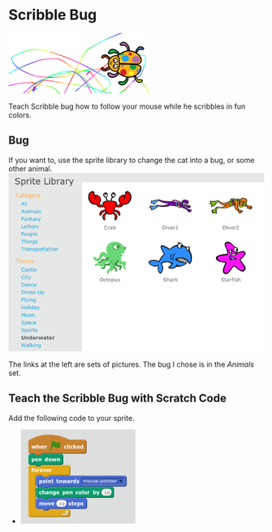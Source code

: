 # Scribble Bug

![Scribble Bug Intro Picture](ScribbleBug.png)

Teach Scribble bug how to follow your mouse while he scribbles in fun colors.

## Bug

If you want to, use the sprite library to change the cat into a bug, or some other animal.
![Sprite Library](SpriteLibrary.png)

The links at the left are sets of pictures. The bug I chose is in the *Animals* set.

## Teach the Scribble Bug with Scratch Code

Add the following code to your sprite.

- ![Scribble Bug Code](ScribbleBugCode.png)
